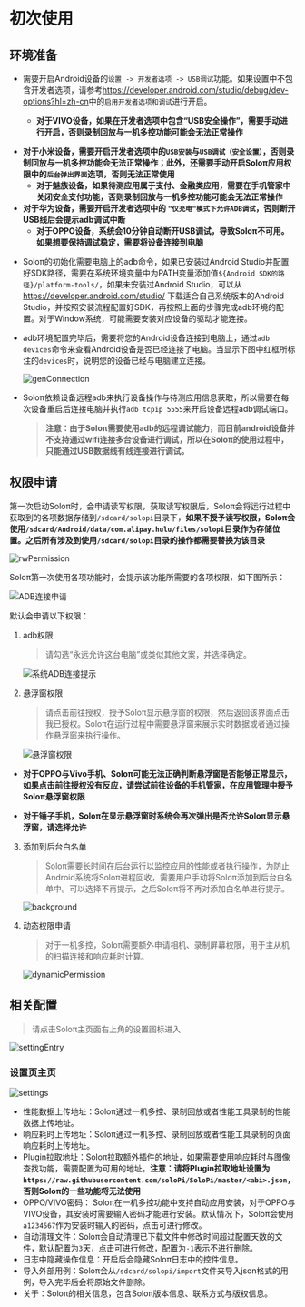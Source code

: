 # 初次使用

## 环境准备

- 需要开启Android设备的`设置 -> 开发者选项 -> USB调试`功能。如果设置中不包含开发者选项，请参考<https://developer.android.com/studio/debug/dev-options?hl=zh-cn>中的`启用开发者选项和调试`进行开启。

  * **对于VIVO设备，如果在开发者选项中包含“USB安全操作”，需要手动进行开启，否则录制回放与一机多控功能可能会无法正常操作**
* **对于小米设备，需要开启开发者选项中的`USB安装`与`USB调试（安全设置）`，否则录制回放与一机多控功能会无法正常操作；此外，还需要手动开启Soloπ应用权限中的`后台弹出界面`选项，否则无法正常使用**
  * **对于魅族设备，如果待测应用属于支付、金融类应用，需要在手机管家中关闭安全支付功能，否则录制回放与一机多控功能可能会无法正常操作**
* **对于华为设备，需要开启开发者选项中的 `"仅充电"模式下允许ADB调试`，否则断开USB线后会提示adb调试中断**
  * **对于OPPO设备，系统会10分钟自动断开USB调试，导致Soloπ不可用。如果想要保持调试稳定，需要将设备连接到电脑**

- Soloπ的初始化需要电脑上的adb命令，如果已安装过Android Studio并配置好SDK路径，需要在系统环境变量中为PATH变量添加值`${Android SDK的路径}/platform-tools/`，如果未安装过Android Studio，可以从<https://developer.android.com/studio/> 下载适合自己系统版本的Android Studio，并按照安装流程配置好SDK，再按照上面的步骤完成adb环境的配置。对于Window系统，可能需要安装对应设备的驱动才能连接。

- adb环境配置完毕后，需要将您的Android设备连接到电脑上，通过`adb devices`命令来查看Android设备是否已经连接了电脑。当显示下图中红框所标注的`devices`时，说明您的设备已经与电脑建立连接。

   ![genConnection](FirstUse/genConnection.png)

- Soloπ依赖设备远程adb来执行设备操作与待测应用信息获取，所以需要在每次设备重启后连接电脑并执行`adb tcpip 5555`来开启设备远程adb调试端口。

   > **注意：由于Soloπ需要使用adb的远程调试能力，而目前android设备并不支持通过wifi连接多台设备进行调试，所以在Soloπ的使用过程中，只能通过USB数据线有线连接进行调试。**



## 权限申请

第一次启动Soloπ时，会申请读写权限，获取读写权限后，Soloπ会将运行过程中获取到的各项数据存储到`/sdcard/solopi`目录下，**如果不授予读写权限，Soloπ会使用`/sdcard/Android/data/com.alipay.hulu/files/solopi`目录作为存储位置。之后所有涉及到使用`/sdcard/solopi`目录的操作都需要替换为该目录**

   ![rwPermission](FirstUse/rwPermission.png)

Soloπ第一次使用各项功能时，会提示该功能所需要的各项权限，如下图所示：

   ![ADB连接申请](FirstUse/adbPermission.png)

默认会申请以下权限：

1. adb权限

   > 请勾选“永远允许这台电脑”或类似其他文案，并选择确定。

   ![系统ADB连接提示](FirstUse/alwaysAllow.png)

2. 悬浮窗权限

   > 请点击前往授权，授予Soloπ显示悬浮窗的权限，然后返回该界面点击我已授权。Soloπ在运行过程中需要悬浮窗来展示实时数据或者通过操作悬浮窗来执行操作。

   ![悬浮窗权限](FirstUse/floatWindow.png)

* **对于OPPO与Vivo手机、Soloπ可能无法正确判断悬浮窗是否能够正常显示，如果点击前往授权没有反应，请尝试前往设备的手机管家，在应用管理中授予Soloπ悬浮窗权限**

* **对于锤子手机，Soloπ在显示悬浮窗时系统会再次弹出是否允许Soloπ显示悬浮窗，请选择允许**

3. 添加到后台白名单

   > Soloπ需要长时间在后台运行以监控应用的性能或者执行操作，为防止Android系统将Soloπ进程回收，需要用户手动将Soloπ添加到后台白名单中。可以选择不再提示，之后Soloπ将不再对添加白名单进行提示。

   ![background](FirstUse/background.png)

4. 动态权限申请

   > 对于一机多控，Soloπ需要额外申请相机、录制屏幕权限，用于主从机的扫描连接和响应耗时计算。

   ![dynamicPermission](FirstUse/dynamicPermission.png)


## 相关配置

   > 请点击Soloπ主页面右上角的设置图标进入

   ![settingEntry](FirstUse/settingEntry.png)

### 设置页主页

   ![settings](FirstUse/settings.png)

- 性能数据上传地址：Soloπ通过一机多控、录制回放或者性能工具录制的性能数据上传地址。
- 响应耗时上传地址：Soloπ通过一机多控、录制回放或者性能工具录制的页面响应耗时上传地址。
- Plugin拉取地址：Soloπ拉取额外插件的地址，如果需要使用响应耗时与图像查找功能，需要配置为可用的地址。**注意：请将Plugin拉取地址设置为`https://raw.githubusercontent.com/soloPi/SoloPi/master/<abi>.json`，否则Soloπ的一些功能将无法使用**
- OPPO/VIVO密码： Soloπ在一机多控功能中支持自动应用安装，对于OPPO与VIVO设备，其安装时需要输入密码才能进行安装。默认情况下，Soloπ会使用`a1234567`作为安装时输入的密码，点击可进行修改。
- 自动清理文件：Soloπ会自动清理已下载文件中修改时间超过配置天数的文件，默认配置为`3`天，点击可进行修改，配置为`-1`表示不进行删除。
- 日志中隐藏操作信息：开启后会隐藏Soloπ日志中的控件信息。
- 导入外部用例：Soloπ会从`/sdcard/solopi/import`文件夹导入json格式的用例，导入完毕后会将原始文件删除。
- 关于：Soloπ的相关信息，包含Soloπ版本信息、联系方式与版权信息。



